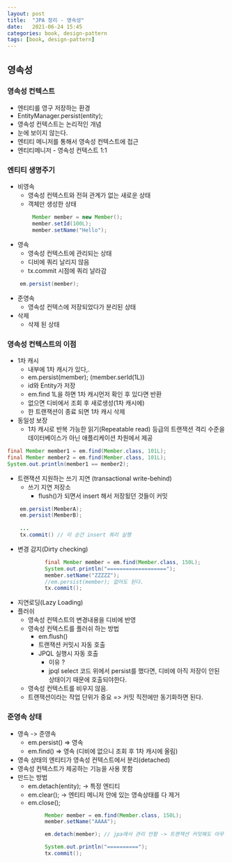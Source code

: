 ```yaml
---
layout: post
title:  "JPA 정리 - 영속성"
date:   2021-06-24 15:45
categories: book, design-pattern
tags: [book, design-pattern]
---
```


## 영속성

### 영속성 컨텍스트
- 엔티티를 영구 저장하는 환경
- EntityManager.persist(entity);
- 영속성 컨텍스트는 논리적인 개념
- 눈에 보이지 않는다.
- 엔티티 메니저를 통해서 영속성 컨텍스트에 접근
- 엔티티메니저 - 영속성 컨텍스트 1:1

### 엔티티 생명주기
- 비영속
    - 영속성 컨텍스트와 전혀 관계가 없는 새로운 상태
    - 객체만 생성한 상태 
```java
        Member member = new Member();
        member.setId(100L);
        member.setName("Hello");
```
- 영속
    - 영속성 컨텍스트에 관리되는 상태
    - 디비에 쿼리 날리지 않음
    - tx.commit 시점에 쿼리 날라감
```java 
    em.persist(member);
```
- 준영속
    - 영속성 컨텍스에 저장되었다가 분리된 상태
- 삭제
    - 삭제 된 상태

### 영속성 컨텍스트의 이점
- 1차 캐시
    - 내부에 1차 캐시가 있다,.
    - em.persist(member); (member.serId(1L))
    - id와 Entity가 저장
    - em.find 1L을 하면 1차 캐시먼저 확인 후 있다면 반환
    - 없으면 디비에서 조회 후 새로생성(1차 캐시에)
    - 한 트랜잭션이 종료 되면 1차 캐시 삭제
- 동일성 보장
    - 1차 캐시로 반복 가능한 읽기(Repeatable read) 등급의 트랜잭션 격리 수준을 데이터베이스가 아닌 애플리케이션 차원에서 제공
```java
final Member member1 = em.find(Member.class, 101L);
final Member member2 = em.find(Member.class, 101L);
System.out.println(member1 == member2);
```
- 트랜잭션 지원하는 쓰기 지연 (transactional write-behind)
    - 쓰기 지연 저장소
        - flush()가 되면서 insert 해서 저장됬던 것들이 커밋
```java
    em.persist(MemberA);
    em.persist(MemberB);
    
    ...
    tx.commit() // 이 순간 insert 쿼리 실행
```
- 변경 감지(Dirty checking)
```java
            final Member member = em.find(Member.class, 150L);
            System.out.println("===================");
            member.setName("ZZZZZ");
            //em.persist(member); 없어도 된다.
            tx.commit();
```
- 지연로딩(Lazy Loading)
- 플러쉬
    - 영속성 컨텍스트의 변경내용을 디비에 반영
    - 영속성 컨텍스트를 플러쉬 하는 방법
        - em.flush()
        - 트랜잭션 커밋시 자동 호출
        - JPQL 실행시 자동 호출
            - 이유 ? 
            - jpql select 코드 위에서 persist를 했다면, 디비에 아직 저장이 안된 상태이기 때문에 호출되야한다.
    - 영속성 컨텍스트를 비우지 않음.
    - 트랜잭션이라는 작업 단위가 중요 => 커밋 직전에만 동기화하면 된다.

### 준영속 상태
- 영속 -> 준영속 
    - em.persist() => 영속
    - em.find() => 영속 (디비에 없으니 조회 후 1차 캐시에 올림)
- 영속 상태의 엔티티가 영속성 컨텍스트에서 분리(detached)
- 영속성 컨텍스트가 제공하는 기능을 사용 못함
- 만드는 방법
    - em.detach(entity); -> 특정 엔티티
    - em.clear(); -> 엔티티 메니저 안에 있는 영속상태를 다 제거
    - em.close();
```java
            Member member = em.find(Member.class, 150L);
            member.setName("AAAA");

            em.detach(member); // jpa에서 관리 안함 -> 트랜잭션 커밋해도 아무 영향 없음

            System.out.println("==========");
            tx.commit();
```


